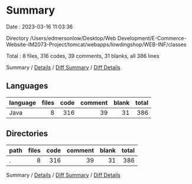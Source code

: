 # Summary

Date : 2023-03-16 11:03:36

Directory /Users/edmersonlow/Desktop/Web Development/E-Commerce-Website-IM2073-Project/tomcat/webapps/lowdingshop/WEB-INF/classes

Total : 8 files,  316 codes, 39 comments, 31 blanks, all 386 lines

Summary / [Details](details.md) / [Diff Summary](diff.md) / [Diff Details](diff-details.md)

## Languages
| language | files | code | comment | blank | total |
| :--- | ---: | ---: | ---: | ---: | ---: |
| Java | 8 | 316 | 39 | 31 | 386 |

## Directories
| path | files | code | comment | blank | total |
| :--- | ---: | ---: | ---: | ---: | ---: |
| . | 8 | 316 | 39 | 31 | 386 |

Summary / [Details](details.md) / [Diff Summary](diff.md) / [Diff Details](diff-details.md)